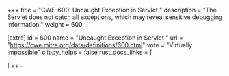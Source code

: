 +++
title = "CWE-600: Uncaught Exception in Servlet "
description	= "The Servlet does not catch all exceptions, which may reveal sensitive debugging information."
weight = 600

[extra]
id = 600
name = "Uncaught Exception in Servlet "
url = "https://cwe.mitre.org/data/definitions/600.html"
vote = "Virtually Impossible"
clippy_helps = false
rust_docs_links = [
	
]
+++

